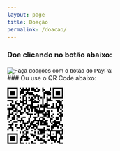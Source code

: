 ```yaml
---
layout: page
title: Doação
permalink: /doacao/
---
```

### Doe clicando no botão abaixo:

<form action="https://www.paypal.com/cgi-bin/webscr" method="post" target="_top">
<input type="hidden" name="cmd" value="_s-xclick" />
<input type="hidden" name="hosted_button_id" value="FJ45H25685R32" />
<input type="image" class="donate-button" src="https://images.mixer.com/s3h7RJwexP1J1XqeBhnkdwDVaZIShulsYCzJVHDc8g6E/http://arteevida.org.br/wp-content/uploads/2018/01/Bot%C3%A3o-DOAR-Pay-Pal.png" border="0" name="submit" title="PayPal - The safer, easier way to pay online!" alt="Faça doações com o botão do PayPal" />
<img alt="" border="0" src="https://www.paypal.com/pt_BR/i/scr/pixel.gif" width="1" height="1" />
</form>
<style>
img.donate-button {
	width: 60%;
	max-width: 100px;
	height: auto;
}
</style>
### Ou use o QR Code abaixo:

![QRCode](/assets/QRCodeDonate.png)

